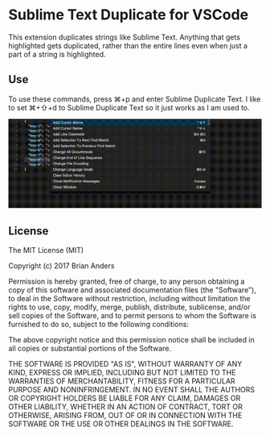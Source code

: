 # Sublime Text Duplicate for VSCode

This extension duplicates strings like Sublime Text. Anything that gets highlighted gets duplicated, rather than the entire lines even when just a part of a string is highlighted.

## Use

To use these commands, press ⌘+p and enter Sublime Duplicate Text. I like to set ⌘+⇧+d to Sublime Duplicate Text so it just works as I am used to.

![Sublime Duplicate Text](images/example.gif)

## License

The MIT License (MIT)

Copyright (c) 2017 Brian Anders

Permission is hereby granted, free of charge, to any person obtaining a copy
of this software and associated documentation files (the "Software"), to deal
in the Software without restriction, including without limitation the rights
to use, copy, modify, merge, publish, distribute, sublicense, and/or sell
copies of the Software, and to permit persons to whom the Software is
furnished to do so, subject to the following conditions:

The above copyright notice and this permission notice shall be included in all
copies or substantial portions of the Software.

THE SOFTWARE IS PROVIDED "AS IS", WITHOUT WARRANTY OF ANY KIND, EXPRESS OR
IMPLIED, INCLUDING BUT NOT LIMITED TO THE WARRANTIES OF MERCHANTABILITY,
FITNESS FOR A PARTICULAR PURPOSE AND NONINFRINGEMENT. IN NO EVENT SHALL THE
AUTHORS OR COPYRIGHT HOLDERS BE LIABLE FOR ANY CLAIM, DAMAGES OR OTHER
LIABILITY, WHETHER IN AN ACTION OF CONTRACT, TORT OR OTHERWISE, ARISING FROM,
OUT OF OR IN CONNECTION WITH THE SOFTWARE OR THE USE OR OTHER DEALINGS IN THE
SOFTWARE.